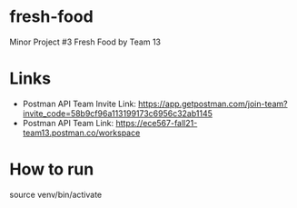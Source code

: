 # fresh-food
Minor Project  #3 Fresh Food by Team 13


# Links
* Postman API Team Invite Link: https://app.getpostman.com/join-team?invite_code=58b9cf96a113199173c6956c32ab1145
* Postman API Team Link: https://ece567-fall21-team13.postman.co/workspace


# How to run 
source venv/bin/activate